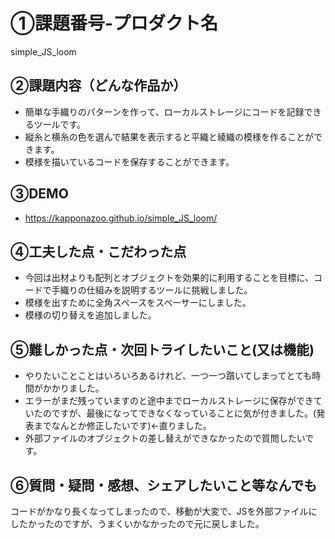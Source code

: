 # ①課題番号-プロダクト名
simple_JS_loom
## ②課題内容（どんな作品か）

- 簡単な手織りのパターンを作って、ローカルストレージにコードを記録できるツールです。
- 縦糸と横糸の色を選んで結果を表示すると平織と綾織の模様を作ることができます。
- 模様を描いているコードを保存することができます。

## ③DEMO
- https://kapponazoo.github.io/simple_JS_loom/

## ④工夫した点・こだわった点

- 今回は出材よりも配列とオブジェクトを効果的に利用することを目標に、コードで手織りの仕組みを説明するツールに挑戦しました。
- 模様を出すために全角スペースをスペーサーにしました。
- 模様の切り替えを追加しました。
  
## ⑤難しかった点・次回トライしたいこと(又は機能)

- やりたいことことはいろいろあるけれど、一つ一つ躓いてしまってとても時間がかかりました。
- エラーがまだ残っていますのと途中までローカルストレージに保存ができていたのですが、最後になってできなくなっていることに気が付きました。(発表までなんとか修正したいです)←直りました。
- 外部ファイルのオブジェクトの差し替えができなかったので質問したいです。

## ⑥質問・疑問・感想、シェアしたいこと等なんでも

コードがかなり長くなってしまったので、移動が大変で、JSを外部ファイルにしたかったのですが、うまくいかなかったので元に戻しました。
